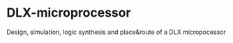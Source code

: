# DLX-microprocessor
Design, simulation, logic synthesis and place&amp;route of a DLX micropocessor
